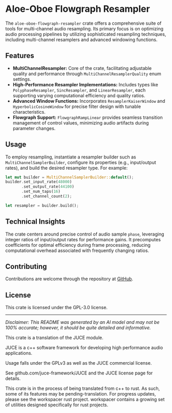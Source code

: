 # Aloe-Oboe Flowgraph Resampler

The `aloe-oboe-flowgraph-resampler` crate offers a comprehensive suite of tools for multi-channel audio resampling. Its primary focus is on optimizing audio processing pipelines by utilizing sophisticated resampling techniques, including multi-channel resamplers and advanced windowing functions.

## Features

- **MultiChannelResampler:** Core of the crate, facilitating adjustable quality and performance through `MultiChannelResamplerQuality` enum settings.
- **High-Performance Resampler Implementations:** Includes types like `PolyphaseResampler`, `SincResampler`, and `LinearResampler`, each supporting varying computational efficiency and quality ratios.
- **Advanced Window Functions:** Incorporates `ResamplerKaiserWindow` and `HyperbolicCosineWindow` for precise filter design with tunable characteristics.
- **Flowgraph Support:** `FlowgraphRampLinear` provides seamless transition management of control values, minimizing audio artifacts during parameter changes.

## Usage

To employ resampling, instantiate a resampler builder such as `MultiChannelSamplerBuilder`, configure its properties (e.g., input/output rates), and build the desired resampler type. For example:

```rust
let mut builder = MultiChannelSamplerBuilder::default();
builder.set_input_rate(48000)
       .set_output_rate(44100)
       .set_num_taps(16)
       .set_channel_count(2);

let resampler = builder.build();
```

## Technical Insights

The crate centers around precise control of audio sample `phase`, leveraging integer ratios of input/output rates for performance gains. It precomputes coefficients for optimal efficiency during frame processing, reducing computational overhead associated with frequently changing ratios.

## Contributing

Contributions are welcome through the repository at [GitHub](https://github.com/klebs6/aloe-rs).

## License

This crate is licensed under the GPL-3.0 license.

---

*Disclaimer: This README was generated by an AI model and may not be 100% accurate; however, it should be quite detailed and informative.*

This crate is a translation of the JUCE module.

JUCE is a c++ software framework for developing high performance audio applications.

Usage falls under the GPLv3 as well as the JUCE commercial license.

See github.com/juce-framework/JUCE and the JUCE license page for details.

This crate is in the process of being translated from c++ to rust. As such, some of its features may be pending-translation. For progress updates, please see the workspacer rust project. workspacer contains a growing set of utilities designed specifically for rust projects.
